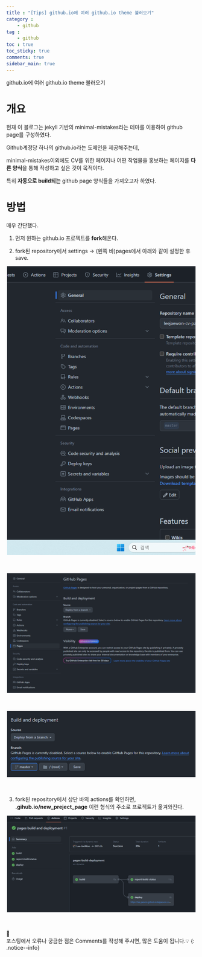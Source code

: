 ```yaml
---
title : "[Tips] github.io에 여러 github.io theme 불러오기"
category :
    - github
tag :
    - github
toc : true
toc_sticky: true
comments: true
sidebar_main: true
---
```

github.io에 여러 github.io theme 불러오기

# 개요
현재 이 블로그는 jekyll 기반의 minimal-mistakes라는 테마를 이용하여 github page를 구성하였다.

Github계정당 하나의 github.io라는 도메인을 제공해주는데,

minimal-mistakes이외에도 CV를 위한 페이지나 어떤 작업물을 홍보하는 페이지를 **다른 양식**을 통해 작성하고 싶은 것이 목적이다.

특히 **자동으로 build되는** github page 양식들을 가져오고자 하였다.

# 방법
매우 간단했다.

1. 먼저 원하는 github.io 프로젝트를 **fork**해온다.


2. fork된 repository에서 settings -> (왼쪽 바)pages에서 아래와 같이 설정한 후 save.
<p align="center"><img src="/MyPDF/gitpage(1).png" width = "500" ></p><br>
<p align="center"><img src="/MyPDF/gitpage(2).png" width = "500" ></p><br>
<p align="center"><img src="/MyPDF/gitpage(3).png" width = "500" ></p><br>


3. fork된 repository에서 상단 바의 actions를 확인하면, **<original>.gihub.io/new_preject_page** 이런 형식의 주소로 프로젝트가 옮겨와진다. 
<p align="center"><img src="/MyPDF/gitpage(4).png" width = "500" ></p><br>

📣<br>
포스팅에서 오류나 궁금한 점은 Comments를 작성해 주시면, 많은 도움이 됩니다.💡
{: .notice--info}